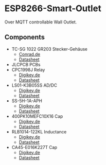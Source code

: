 # ESP8266-Smart-Outlet

Over MQTT controllable Wall Outlet.

## Components

- TC-SG 1022 GR203 Stecker-Gehäuse
  - [Conrad.de](https://www.conrad.de/de/p/tru-components-tc-sg-1022-gr203-stecker-gehaeuse-121-x-66-x-55-kunststoff-grau-1-st-1588545.html)
  - [Datasheet](https://asset.conrad.com/media10/add/160267/c1/-/de/001588545DS01/datenblatt-1588545-tru-components-tc-sg-1022-gr203-stecker-gehaeuse-121-x-66-x-55-kunststoff-grau-1-st.pdf)
- JLCPCB PCBs
- CPC1998J Relay
  - [Digikey.de](https://www.digikey.de/de/products/detail/ixys-integrated-circuits-division/CPC1998J/2561233)
  - [Datasheet](https://www.ixysic.com/home/pdfs.nsf/www/CPC1998J.pdf/$file/CPC1998J.pdf)
- LS01-K3B05SS AD/DC
  - [Digikey.de](https://www.digikey.de/de/products/detail/mornsun-america-llc/LS01-K3B05SS/13530983)
  - [Datasheet](https://www.mornsun-power.com/html/pdf/LS01-K3B05SS.html)
- SS-5H-1A-APH
  - [Digikey.de](https://www.digikey.de/de/products/detail/eaton-electronics-division/SS-5H-1A-APH/3621651)
  - [Datasheet](https://www.eaton.com/content/dam/eaton/products/electronic-components/resources/data-sheet/eaton-ss-5h-subminiature-radial-leaded-time-delay-fuses-data-sheet.pdf)
- 400PK10MEFC10X16 Cap
  - [Digikey.de](https://www.digikey.de/de/products/detail/rubycon/400PK10MEFC10X16/3563669)
  - [Datasheet](https://www.rubycon.co.jp/wp-content/uploads/catalog-aluminum/PK.pdf)
- RLB1014-122KL Inductance
  - [Digikey.de](https://www.digikey.de/de/products/detail/bourns-inc/RLB1014-122KL/2352787)
  - [Datasheet](https://www.bourns.com/docs/Product-Datasheets/rlb.pdf)
- CA45-E016K227T Cap
  - [Digikey.de](https://www.digikey.de/de/products/detail/nextgen-components/CA45-E016K227T/14313168)
  - [Datasheet](https://media.digikey.com/pdf/Data%20Sheets/NextGen%20Components%20PDFs/CA45E016K227TA.pdf)